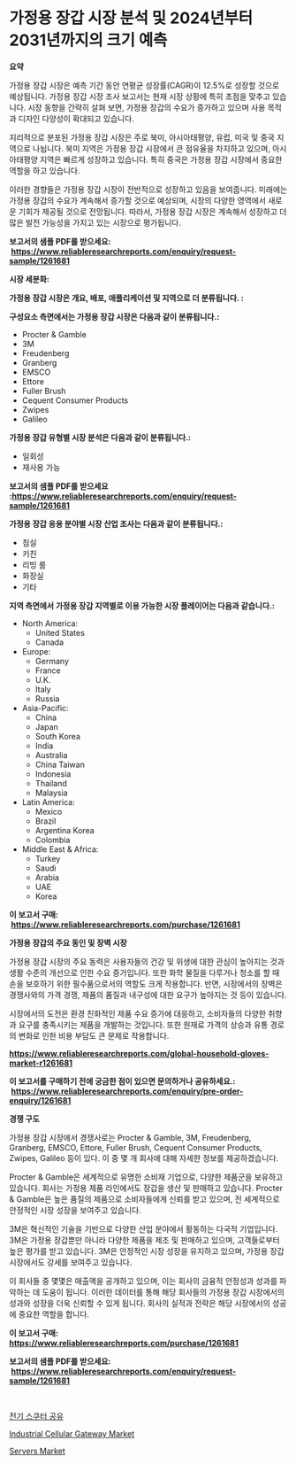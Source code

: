 <p><h1>가정용 장갑 시장 분석 및 2024년부터 2031년까지의 크기 예측</h1></p><p><strong>요약</strong></p>
<p><p>가정용 장갑 시장은 예측 기간 동안 연평균 성장률(CAGR)이 12.5%로 성장할 것으로 예상됩니다. 가정용 장갑 시장 조사 보고서는 현재 시장 상황에 특히 초점을 맞추고 있습니다. 시장 동향을 간략히 살펴 보면, 가정용 장갑의 수요가 증가하고 있으며 사용 목적과 디자인 다양성이 확대되고 있습니다.</p><p>지리적으로 분포된 가정용 장갑 시장은 주로 북미, 아시아태평양, 유럽, 미국 및 중국 지역으로 나뉩니다. 북미 지역은 가정용 장갑 시장에서 큰 점유율을 차지하고 있으며, 아시아태평양 지역은 빠르게 성장하고 있습니다. 특히 중국은 가정용 장갑 시장에서 중요한 역할을 하고 있습니다.</p><p>이러한 경향들은 가정용 장갑 시장이 전반적으로 성장하고 있음을 보여줍니다. 미래에는 가정용 장갑의 수요가 계속해서 증가할 것으로 예상되며, 시장의 다양한 영역에서 새로운 기회가 제공될 것으로 전망됩니다. 따라서, 가정용 장갑 시장은 계속해서 성장하고 더 많은 발전 가능성을 가지고 있는 시장으로 평가됩니다.</p></p>
<p><strong>보고서의 샘플 PDF를 받으세요: &nbsp;<a href="https://www.reliableresearchreports.com/enquiry/request-sample/1261681">https://www.reliableresearchreports.com/enquiry/request-sample/1261681</a></strong></p>
<p><strong>시장 세분화:</strong></p>
<p><strong> 가정용 장갑 시장은 개요, 배포, 애플리케이션 및 지역으로 더 분류됩니다. :</strong></p>
<p><strong>구성요소 측면에서는 가정용 장갑 시장은 다음과 같이 분류됩니다.:</strong></p>
<p><ul><li>Procter & Gamble</li><li>3M</li><li>Freudenberg</li><li>Granberg</li><li>EMSCO</li><li>Ettore</li><li>Fuller Brush</li><li>Cequent Consumer Products</li><li>Zwipes</li><li>Galileo</li></ul></p>
<p><strong> 가정용 장갑 유형별 시장 분석은 다음과 같이 분류됩니다.:</strong></p>
<p><ul><li>일회성</li><li>재사용 가능</li></ul></p>
<p><strong>보고서의 샘플 PDF를 받으세요 :<a href="https://www.reliableresearchreports.com/enquiry/request-sample/1261681">https://www.reliableresearchreports.com/enquiry/request-sample/1261681</a></strong></p>
<p><strong> 가정용 장갑 응용 분야별 시장 산업 조사는 다음과 같이 분류됩니다.:</strong></p>
<p><ul><li>침실</li><li>키친</li><li>리빙 룸</li><li>화장실</li><li>기타</li></ul></p>
<p><strong>지역 측면에서 가정용 장갑 지역별로 이용 가능한 시장 플레이어는 다음과 같습니다.:</strong></p>
<p><ul>
    <li>
        North America:
        <ul>
            <li>United States</li>
            <li>Canada</li>
        </ul>
    </li>
    <li>
        Europe:
        <ul>
            <li>Germany</li>
            <li>France</li>
            <li>U.K.</li>
            <li>Italy</li>
            <li>Russia</li>
        </ul>
    </li>
    <li>
        Asia-Pacific:
        <ul>
            <li>China</li>
            <li>Japan</li>
            <li>South Korea</li>
            <li>India</li>
            <li>Australia</li>
            <li>China Taiwan</li>
            <li>Indonesia</li>
            <li>Thailand</li>
            <li>Malaysia</li>
        </ul>
    </li>
    <li>
        Latin America:
        <ul>
            <li>Mexico</li>
            <li>Brazil</li>
            <li>Argentina Korea</li>
            <li>Colombia</li>
        </ul>
    </li>
    <li>
        Middle East & Africa:
        <ul>
            <li>Turkey</li>
            <li>Saudi</li>
            <li>Arabia</li>
            <li>UAE</li>
            <li>Korea</li>
        </ul>
    </li>
    </ul></p>
<p><strong>이 보고서 구매: &nbsp;<a href="https://www.reliableresearchreports.com/purchase/1261681">https://www.reliableresearchreports.com/purchase/1261681</a></strong></p>
<p><strong>가정용 장갑의 주요 동인 및 장벽 시장</strong></p>
<p><p>가정용 장갑 시장의 주요 동력은 사용자들의 건강 및 위생에 대한 관심이 높아지는 것과 생활 수준의 개선으로 인한 수요 증가입니다. 또한 화학 물질을 다루거나 청소를 할 때 손을 보호하기 위한 필수품으로서의 역할도 크게 작용합니다. 반면, 시장에서의 장벽은 경쟁사와의 가격 경쟁, 제품의 품질과 내구성에 대한 요구가 높아지는 것 등이 있습니다.</p><p>시장에서의 도전은 환경 친화적인 제품 수요 증가에 대응하고, 소비자들의 다양한 취향과 요구를 충족시키는 제품을 개발하는 것입니다. 또한 원재료 가격의 상승과 유통 경로의 변화로 인한 비용 부담도 큰 문제로 작용합니다.</p></p>
<p><strong><a href="https://www.reliableresearchreports.com/global-household-gloves-market-r1261681">https://www.reliableresearchreports.com/global-household-gloves-market-r1261681</a></strong></p>
<p><strong>이 보고서를 구매하기 전에 궁금한 점이 있으면 문의하거나 공유하세요.: &nbsp;<a href="https://www.reliableresearchreports.com/enquiry/pre-order-enquiry/1261681">https://www.reliableresearchreports.com/enquiry/pre-order-enquiry/1261681</a></strong></p>
<p><strong>경쟁 구도</strong></p>
<p><p>가정용 장갑 시장에서 경쟁사로는 Procter & Gamble, 3M, Freudenberg, Granberg, EMSCO, Ettore, Fuller Brush, Cequent Consumer Products, Zwipes, Galileo 등이 있다. 이 중 몇 개 회사에 대해 자세한 정보를 제공하겠습니다.</p><p>Procter & Gamble은 세계적으로 유명한 소비재 기업으로, 다양한 제품군을 보유하고 있습니다. 회사는 가정용 제품 라인에서도 장갑을 생산 및 판매하고 있습니다. Procter & Gamble은 높은 품질의 제품으로 소비자들에게 신뢰를 받고 있으며, 전 세계적으로 안정적인 시장 성장을 보여주고 있습니다.</p><p>3M은 혁신적인 기술을 기반으로 다양한 산업 분야에서 활동하는 다국적 기업입니다. 3M은 가정용 장갑뿐만 아니라 다양한 제품을 제조 및 판매하고 있으며, 고객들로부터 높은 평가를 받고 있습니다. 3M은 안정적인 시장 성장을 유지하고 있으며, 가정용 장갑 시장에서도 강세를 보여주고 있습니다.</p><p>이 회사들 중 몇몇은 매출액을 공개하고 있으며, 이는 회사의 금융적 안정성과 성과를 파악하는 데 도움이 됩니다. 이러한 데이터를 통해 해당 회사들의 가정용 장갑 시장에서의 성과와 성장을 더욱 신뢰할 수 있게 됩니다. 회사의 실적과 전략은 해당 시장에서의 성공에 중요한 역할을 합니다.</p></p>
<p><strong>이 보고서 구매: &nbsp; <a href="https://www.reliableresearchreports.com/purchase/1261681">https://www.reliableresearchreports.com/purchase/1261681</a></strong></p>
<p><strong>보고서의 샘플 PDF를 받으세요: &nbsp;<a href="https://www.reliableresearchreports.com/enquiry/request-sample/1261681">https://www.reliableresearchreports.com/enquiry/request-sample/1261681</a></strong><strong></strong></p>
<p>&nbsp;</p>
<p><p><a href="https://github.com/JonHarrtis67676y/Market-Research-Report-List-1/blob/main/173608718648.md">전기 스쿠터 공유</a></p><p><a href="https://github.com/nancykennedykellievqfqt2/Market-Research-Report-List-1/blob/main/industrial-cellular-gateway-market.md">Industrial Cellular Gateway Market</a></p><p><a href="https://github.com/seekum/Market-Research-Report-List-2/blob/main/servers-market.md">Servers Market</a></p></p>